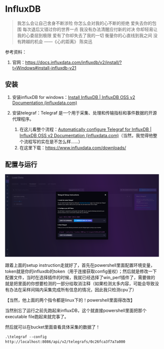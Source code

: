 # InfluxDB

> 我怎么会让自己舍身不断涉险
> 你怎么会对我的心不断的拒绝
> 爱失去你的包围 每次退后又错过你的世界一点
> 我没有办法清醒应付新的对决
> 你却轻易让我的心委屈到极限
> 爱有了你却失去了我的一切
> 衡量你的心直线到我之间 没有跨越的机会
> ——《心的距离》 陈奕迅

参考资料：
1. 官网：https://docs.influxdata.com/influxdb/v2/install/?t=Windows#install-influxdb-v21

## 安装

1. 安装influxDB for windows：[Install InfluxDB | InfluxDB OSS v2 Documentation (influxdata.com)](https://docs.influxdata.com/influxdb/v2/install/?t=Windows#install-influxdb-v21)

2. 安装telegraf：Telegraf 是一个用于采集、处理和传输指标和事件数据的开源代理程序。
   1. 在这儿看整个流程：[Automatically configure Telegraf for InfluxDB | InfluxDB OSS v2 Documentation (influxdata.com)](https://docs.influxdata.com/influxdb/v2/write-data/no-code/use-telegraf/auto-config/?t=Windows#start-the-telegraf-service)（当然，我觉得他整个流程写的实在是不怎么样……）
   2. 在这里下载：https://www.influxdata.com/downloads/

## 配置与运行

![](./res/influx.png)

跟着上面的setup instruction走就好了，首先在powershell里面配置环境变量，token就是你的influxdb的token（用于连接获取config鉴权）；然后就是修改一下配置文件，当时在选择插件的时候，我就已经选择了win_perf插件了，需要做的就是把里面的你想要检测的一部分给取消注释（如果检测太多内容，可能会导致没有办法在采样间隔内采集完成所有信息的情况，因此我只检测cpu了）

【当然，他上面的两个指令都是linux下的！powershell里面得改改】

当然别忘了运行之前先跑起来influxDB，这个就直接powershell里面把那个executable file跑起来就完事了。

然后就可以在bucket里面查看具体采集的数据了！

```shell
.\telegraf --config http://localhost:8086/api/v2/telegrafs/0c26fca3f7a7a000
```